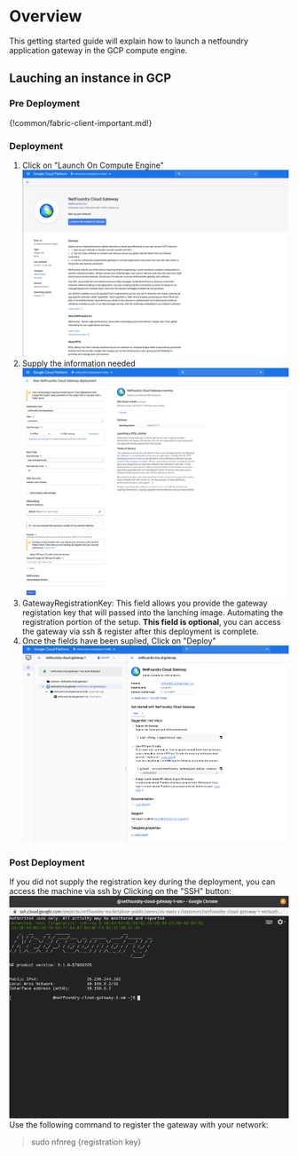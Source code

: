 # Overview
This getting started guide will explain how to launch a netfoundry application gateway in the GCP compute engine.


## Lauching an instance in GCP

### Pre Deployment

{!common/fabric-client-important.md!}

### Deployment

1. Click on "Launch On Compute Engine"
![Image](../images/GCPLaunch.png)
1. Supply the information needed
![Image](../images/GCPLaunchOptions.png)
1. GatewayRegistrationKey: This field allows you provide the gateway registation key that will passed into the lanching image. Automating the registration portion of the setup.  **This field is optional**, you can access the gateway via ssh & register after this deployment is complete.
1. Once the fields have been suplied, Click on "Deploy"
![Image](../images/GCPLaunched.png)


### Post Deployment

If you did not supply the registration key during the deployment, you can access the machine via ssh by Clicking on the "SSH" button:
![Image](../images/GCPSSH.png)
Use the following command to register the gateway with your network:
>sudo nfnreg {registration key}

